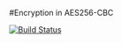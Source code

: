 #Encryption in AES256-CBC

[![Build Status](https://travis-ci.org/klapuch/encryption.svg?branch=master)](https://travis-ci.org/klapuch/encryption)